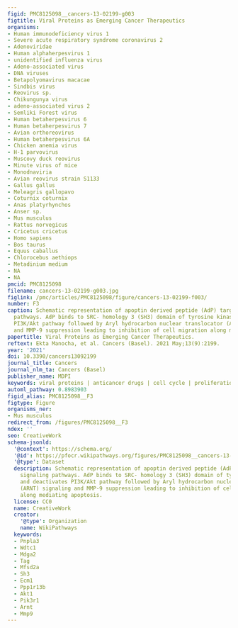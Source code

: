 ```yaml
---
figid: PMC8125098__cancers-13-02199-g003
figtitle: Viral Proteins as Emerging Cancer Therapeutics
organisms:
- Human immunodeficiency virus 1
- Severe acute respiratory syndrome coronavirus 2
- Adenoviridae
- Human alphaherpesvirus 1
- unidentified influenza virus
- Adeno-associated virus
- DNA viruses
- Betapolyomavirus macacae
- Sindbis virus
- Reovirus sp.
- Chikungunya virus
- adeno-associated virus 2
- Semliki Forest virus
- Human betaherpesvirus 6
- Human betaherpesvirus 7
- Avian orthoreovirus
- Human betaherpesvirus 6A
- Chicken anemia virus
- H-1 parvovirus
- Muscovy duck reovirus
- Minute virus of mice
- Monodnaviria
- Avian reovirus strain S1133
- Gallus gallus
- Meleagris gallopavo
- Coturnix coturnix
- Anas platyrhynchos
- Anser sp.
- Mus musculus
- Rattus norvegicus
- Cricetus cricetus
- Homo sapiens
- Bos taurus
- Equus caballus
- Chlorocebus aethiops
- Metadinium medium
- NA
- NA
pmcid: PMC8125098
filename: cancers-13-02199-g003.jpg
figlink: /pmc/articles/PMC8125098/figure/cancers-13-02199-f003/
number: F3
caption: Schematic representation of apoptin derived peptide (AdP) targeted signaling
  pathways. AdP binds to SRC- homology 3 (SH3) domain of tyrosine kinases and deactivates
  PI3K/Akt pathway followed by Aryl hydrocarbon nuclear translocator (ARNT) signaling
  and MMP-9 suppression leading to inhibition of cell migration along mediating apoptosis.
papertitle: Viral Proteins as Emerging Cancer Therapeutics.
reftext: Ekta Manocha, et al. Cancers (Basel). 2021 May;13(9):2199.
year: '2021'
doi: 10.3390/cancers13092199
journal_title: Cancers
journal_nlm_ta: Cancers (Basel)
publisher_name: MDPI
keywords: viral proteins | anticancer drugs | cell cycle | proliferation | apoptosis
automl_pathway: 0.8983903
figid_alias: PMC8125098__F3
figtype: Figure
organisms_ner:
- Mus musculus
redirect_from: /figures/PMC8125098__F3
ndex: ''
seo: CreativeWork
schema-jsonld:
  '@context': https://schema.org/
  '@id': https://pfocr.wikipathways.org/figures/PMC8125098__cancers-13-02199-g003.html
  '@type': Dataset
  description: Schematic representation of apoptin derived peptide (AdP) targeted
    signaling pathways. AdP binds to SRC- homology 3 (SH3) domain of tyrosine kinases
    and deactivates PI3K/Akt pathway followed by Aryl hydrocarbon nuclear translocator
    (ARNT) signaling and MMP-9 suppression leading to inhibition of cell migration
    along mediating apoptosis.
  license: CC0
  name: CreativeWork
  creator:
    '@type': Organization
    name: WikiPathways
  keywords:
  - Pnpla3
  - Wdtc1
  - Mdga2
  - Tag
  - Mfsd2a
  - Sh3
  - Ecm1
  - Ppp1r13b
  - Akt1
  - Pik3r1
  - Arnt
  - Mmp9
---
```

